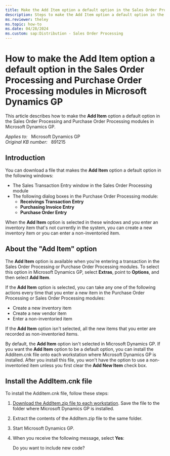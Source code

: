 ```yaml
---
title: Make the Add Item option a default option in the Sales Order Processing and Purchase Order Processing modules in Microsoft Dynamics GP
description: Steps to make the Add Item option a default option in the Sales Order Processing and Purchase Order Processing modules in Microsoft Dynamics GP.
ms.reviewer: theley
ms.topic: how-to
ms.date: 04/28/2024
ms.custom: sap:Distribution - Sales Order Processing
---
```

# How to make the Add Item option a default option in the Sales Order Processing and Purchase Order Processing modules in Microsoft Dynamics GP

This article describes how to make the **Add Item** option a default option in the Sales Order Processing and Purchase Order Processing modules in Microsoft Dynamics GP.

_Applies to:_ &nbsp; Microsoft Dynamics GP  
_Original KB number:_ &nbsp; 891215

## Introduction

You can download a file that makes the **Add Item** option a default option in the following windows:

- The Sales Transaction Entry window in the Sales Order Processing module
- The following dialog boxes in the Purchase Order Processing module:
  - **Receivings Transaction Entry**
  - **Purchasing Invoice Entry**  
  - **Purchase Order Entry**

When the **Add Item** option is selected in these windows and you enter an inventory item that's not currently in the system, you can create a new inventory item or you can enter a non-inventoried item.

## About the "Add Item" option

The **Add Item** option is available when you're entering a transaction in the Sales Order Processing or Purchase Order Processing modules. To select this option in Microsoft Dynamics GP, select **Extras**, point to **Options**, and then select **Add Item**. 

If the **Add Item** option is selected, you can take any one of the following actions every time that you enter a new item in the Purchase Order Processing or Sales Order Processing modules:

- Create a new inventory item
- Create a new vendor item
- Enter a non-inventoried item

If the **Add Item** option isn't selected, all the new items that you enter are recorded as non-inventoried items.

By default, the **Add Item** option isn't selected in Microsoft Dynamics GP. If you want the **Add Item** option to be a default option, you can install the Additem.cnk file onto each workstation where Microsoft Dynamics GP is installed. After you install this file, you won't have the option to use a non-inventoried item unless you first clear the **Add New Item** check box.

## Install the AddItem.cnk file

To install the Additem.cnk file, follow these steps:

1. [Download the AddItem.zip file to each workstation](https://mbs2.microsoft.com/fileexchange/?fileID=b133e642-b862-44b1-a36e-c1422a7bdc51). Save the file to the folder where Microsoft Dynamics GP is installed.
1. Extract the contents of the AddItem.zip file to the same folder.
1. Start Microsoft Dynamics GP.
1. When you receive the following message, select **Yes**:

    Do you want to include new code?
